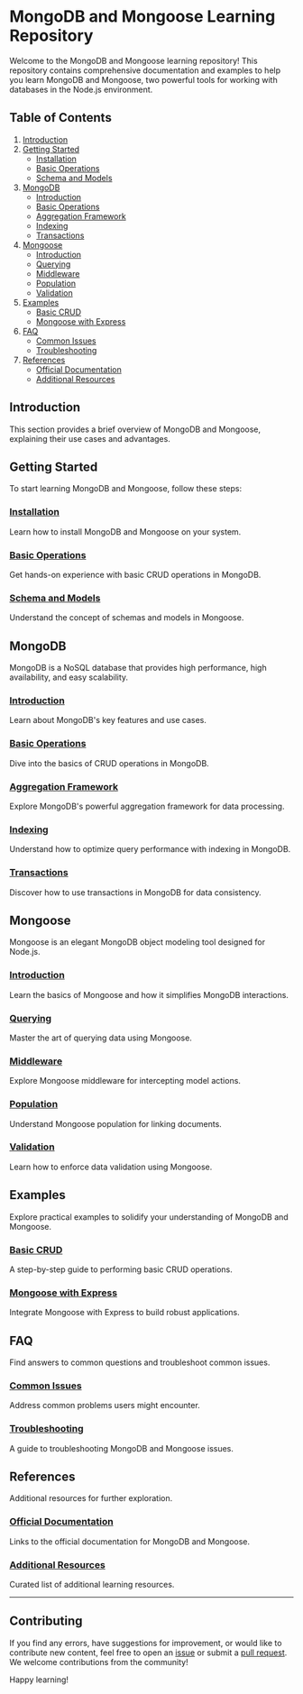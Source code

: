 # MongoDB and Mongoose Learning Repository

Welcome to the MongoDB and Mongoose learning repository! This repository contains comprehensive documentation and examples to help you learn MongoDB and Mongoose, two powerful tools for working with databases in the Node.js environment.

## Table of Contents

1. [Introduction](#introduction)
2. [Getting Started](#getting-started)
   - [Installation](installation.md)
   - [Basic Operations](docs/mongodb/basic-operations.md)
   - [Schema and Models](mongoose/schema-models.md)
3. [MongoDB](#mongodb)
   - [Introduction](mongodb/introduction.md)
   - [Basic Operations](mongodb/basic-operations.md)
   - [Aggregation Framework](mongodb/aggregation-framework.md)
   - [Indexing](mongodb/indexing.md)
   - [Transactions](mongodb/transactions.md)
4. [Mongoose](#mongoose)
   - [Introduction](mongoose/introduction.md)
   - [Querying](mongoose/querying.md)
   - [Middleware](mongoose/middleware.md)
   - [Population](mongoose/population.md)
   - [Validation](mongoose/validation.md)
5. [Examples](#examples)
   - [Basic CRUD](examples/basic-crud.md)
   - [Mongoose with Express](examples/mongoose-express.md)
6. [FAQ](#faq)
   - [Common Issues](faq/common-issues.md)
   - [Troubleshooting](faq/troubleshooting.md)
7. [References](#references)
   - [Official Documentation](references/official-documentation.md)
   - [Additional Resources](references/additional-resources.md)

## Introduction

This section provides a brief overview of MongoDB and Mongoose, explaining their use cases and advantages.

## Getting Started

To start learning MongoDB and Mongoose, follow these steps:

### [Installation](installation.md)

Learn how to install MongoDB and Mongoose on your system.

### [Basic Operations](mongodb/basic-operations.md)

Get hands-on experience with basic CRUD operations in MongoDB.

### [Schema and Models](mongoose/schema-models.md)

Understand the concept of schemas and models in Mongoose.

## MongoDB

MongoDB is a NoSQL database that provides high performance, high availability, and easy scalability.

### [Introduction](mongodb/introduction.md)

Learn about MongoDB's key features and use cases.

### [Basic Operations](mongodb/basic-operations.md)

Dive into the basics of CRUD operations in MongoDB.

### [Aggregation Framework](mongodb/aggregation-framework.md)

Explore MongoDB's powerful aggregation framework for data processing.

### [Indexing](mongodb/indexing.md)

Understand how to optimize query performance with indexing in MongoDB.

### [Transactions](mongodb/transactions.md)

Discover how to use transactions in MongoDB for data consistency.

## Mongoose

Mongoose is an elegant MongoDB object modeling tool designed for Node.js.

### [Introduction](mongoose/introduction.md)

Learn the basics of Mongoose and how it simplifies MongoDB interactions.

### [Querying](mongoose/querying.md)

Master the art of querying data using Mongoose.

### [Middleware](mongoose/middleware.md)

Explore Mongoose middleware for intercepting model actions.

### [Population](mongoose/population.md)

Understand Mongoose population for linking documents.

### [Validation](mongoose/validation.md)

Learn how to enforce data validation using Mongoose.

## Examples

Explore practical examples to solidify your understanding of MongoDB and Mongoose.

### [Basic CRUD](examples/basic-crud.md)

A step-by-step guide to performing basic CRUD operations.

### [Mongoose with Express](examples/mongoose-express.md)

Integrate Mongoose with Express to build robust applications.

## FAQ

Find answers to common questions and troubleshoot common issues.

### [Common Issues](faq/common-issues.md)

Address common problems users might encounter.

### [Troubleshooting](faq/troubleshooting.md)

A guide to troubleshooting MongoDB and Mongoose issues.

## References

Additional resources for further exploration.

### [Official Documentation](references/official-documentation.md)

Links to the official documentation for MongoDB and Mongoose.

### [Additional Resources](references/additional-resources.md)

Curated list of additional learning resources.

---

## Contributing

If you find any errors, have suggestions for improvement, or would like to contribute new content, feel free to open an [issue](https://github.com/conqxeror/mongodb-mongoose-learning/issues) or submit a [pull request](https://github.com/conqxeror/mongodb-mongoose-learning/pulls). We welcome contributions from the community!

Happy learning!
